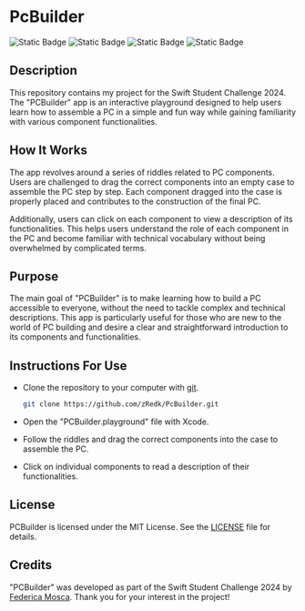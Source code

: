 # PcBuilder

![Static Badge](https://img.shields.io/badge/XCode_Version-15.0-green?style=flat&logo=xcode) ![Static Badge](https://img.shields.io/badge/Swift_Version-5.9-green?style=flat&logo=swift) ![Static Badge](https://img.shields.io/badge/Designed_for-iPhone_15-green?style=flat) ![Static Badge](https://img.shields.io/badge/Built_for-iOS_17.0-green?style=flat) 

## Description

This repository contains my project for the Swift Student Challenge 2024. The "PCBuilder" app is an interactive playground designed to help users learn how to assemble a PC in a simple and fun way while gaining familiarity with various component functionalities.

## How It Works

The app revolves around a series of riddles related to PC components. Users are challenged to drag the correct components into an empty case to assemble the PC step by step. Each component dragged into the case is properly placed and contributes to the construction of the final PC.

Additionally, users can click on each component to view a description of its functionalities. This helps users understand the role of each component in the PC and become familiar with technical vocabulary without being overwhelmed by complicated terms.

## Purpose

The main goal of "PCBuilder" is to make learning how to build a PC accessible to everyone, without the need to tackle complex and technical descriptions. This app is particularly useful for those who are new to the world of PC building and desire a clear and straightforward introduction to its components and functionalities.

## Instructions For Use

* Clone the repository to your computer with [git](https://git-scm.com/).

  ```bash
  git clone https://github.com/zRedk/PcBuilder.git
  ```
* Open the "PCBuilder.playground" file with Xcode.

* Follow the riddles and drag the correct components into the case to assemble the PC.

* Click on individual components to read a description of their functionalities.

## License

PCBuilder is licensed under the MIT License. See the [LICENSE](https://github.com/zRedk/PcBuilder/blob/main/LICENSE) file for details.

## Credits

"PCBuilder" was developed as part of the Swift Student Challenge 2024 by [Federica Mosca](https://github.com/zRedk). Thank you for your interest in the project!
